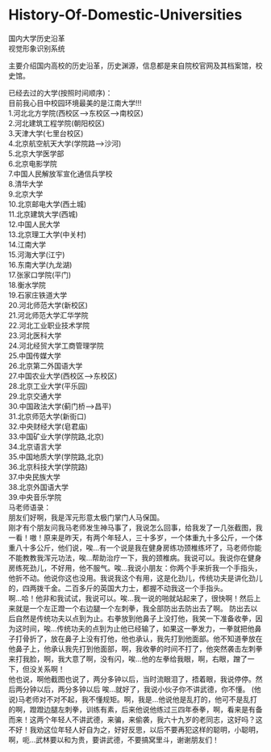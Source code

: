 #  History-Of-Domestic-Universities
国内大学历史沿革  
视觉形象识别系统      

主要介绍国内高校的历史沿革，历史渊源，信息都是来自院校官网及其档案馆，校史馆。  

已经去过的大学(按照时间顺序)：  
目前我心目中校园环境最美的是江南大学!!!  
1.河北北方学院(西校区——>东校区——>南校区)  
2.河北建筑工程学院(朝阳校区)  
3.天津大学(七里台校区)  
4.北京航空航天大学(学院路——>沙河)  
5.北京大学医学部  
6.北京电影学院  
7.中国人民解放军宣化通信兵学校  
8.清华大学  
9.北京大学  
10.北京邮电大学(西土城)  
11.北京建筑大学(西城)  
12.中国人民大学  
13.北京理工大学(中关村)  
14.江南大学  
15.河海大学(江宁)  
16.东南大学(九龙湖)  
17.张家口学院(平门)  
18.衡水学院  
19.石家庄铁道大学  
20.河北师范大学(新校区)   
21.河北师范大学汇华学院  
22.河北工业职业技术学院    
23.河北医科大学  
24.河北经贸大学工商管理学院  
25.中国传媒大学  
26.北京第二外国语大学  
27.中国农业大学(西校区——>东校区)  
28.北京工业大学(平乐园)  
29.北京交通大学  
30.中国政法大学(蓟门桥——>昌平)  
31.北京师范大学(新街口)  
32.中央财经大学(皂君庙)  
33.中国矿业大学(学院路,北京)  
34.北京语言大学  
35.中国地质大学(学院路,北京)  
36.北京科技大学(学院路)  
37.中央民族大学  
38.北京外国语大学  
39.中央音乐学院  
马老师语录：  
朋友们好啊，我是浑元形意太极门掌门人马保国。    
刚才有个朋友问我马老师发生神马事了，我说怎么回事，给我发了一几张截图，我一看！嗷！原来是昨天，有两个年轻人，三十多岁，一个体重九十多公斤，一个体重八十多公斤，他们说，唉…有一个说是我在健身房练功颈椎练坏了，马老师你能不能教教我浑元功法，唉…帮助治疗一下，我的颈椎病。我说可以。我说你在健身房练死劲儿，不好用，他不服气。唉...我说小朋友：你两个手来折我一个手指头，他折不动。他说你这也没用。我说我这个有用，这是化劲儿，传统功夫是讲化劲儿的，四两拨千金。二百多斤的英国大力士，都握不动我这一个手指头。  
啊…哈！他非和我试试，我说可以。唉…我一说的啪就站起来了，很快啊！然后上来就是一个左正蹬一个右边腿一个左刺拳，我全部防出去防出去了啊。 防出去以后自然是传统功夫以点到为止。右拳放到他鼻子上没打他，我笑一下准备收拳，因为这时间，唉...传统功夫的点到为止他已经输了，如果这一拳发力，一拳就把他鼻子打骨折了，放在鼻子上没有打他，他也承认，我先打到他面部。他不知道拳放在他鼻子上，他承认我先打到他面部，啊，我收拳的时间不打了，他突然袭击左刺拳来打我脸，啊，我大意了啊，没有闪，唉…他的左拳给我眼，啊，右眼，蹭了一下，但没关系啊！  
他也说，啊他截图也说了，两分多钟以后，当时流眼泪了，捂着眼，我说停停。然后两分钟以后，两分多钟以后 唉...就好了，我说小伙子你不讲武德，你不懂。 (他说)马老师对不对不起，我不懂规矩。啊，我是…他说他是乱打的，他可不是乱打的啊，蹬蹬边腿左刺拳，训练有素，后来他说他练过三四年泰拳，啊，看来是有备而来！这两个年轻人不讲武德，来骗，来偷袭，我六十九岁的老同志，这好吗？这不好！我劝这位年轻人好自为之，好好反思，以后不要再犯这样的聪明，小聪明，啊，呃…武林要以和为贵，要讲武德，不要搞窝里斗，谢谢朋友们！  